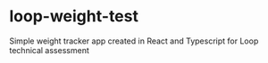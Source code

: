 # loop-weight-test
Simple weight tracker app created in React and Typescript for Loop technical assessment
